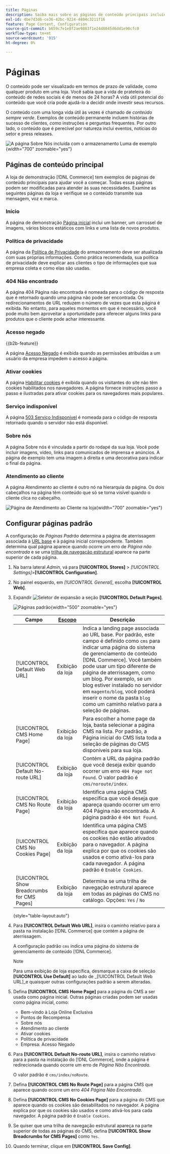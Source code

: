 ```yaml
---
title: Páginas
description: Saiba mais sobre as páginas de conteúdo principais incluídas com a  [!DNL Commerce] loja de demonstração e como alterar a configuração de Páginas Padrão.
exl-id: 4be7d3d6-ce36-42bc-9224-4804c3211f16
feature: Page Content, Configuration
source-git-commit: b659c7e1e8f2ae9883f1e24d8045d6dd1e90cfc0
workflow-type: tm+mt
source-wordcount: '915'
ht-degree: 0%

---
```


# Páginas

O conteúdo pode ser visualizado em termos de prazo de validade, como qualquer produto em uma loja. Você sabia que a vida de prateleira do conteúdo de redes sociais é de menos de 24 horas? A vida útil potencial do conteúdo que você cria pode ajudá-lo a decidir onde investir seus recursos.

O conteúdo com uma longa vida útil às vezes é chamado de _conteúdo sempre verde_. Exemplos de conteúdo permanente incluem histórias de sucesso de clientes, _como_ instruções e perguntas frequentes. Por outro lado, o conteúdo que é perecível por natureza inclui eventos, notícias do setor e press releases.

![A página Sobre Nós incluída com o armazenamento Luma de exemplo ](./assets/storefront-about-us.png){width="700" zoomable="yes"}

## Páginas de conteúdo principal

A loja de demonstração [!DNL Commerce] tem exemplos de páginas de conteúdo principais para ajudar você a começar. Todas essas páginas podem ser modificadas para atender às suas necessidades. Examine as seguintes páginas da loja e verifique se o conteúdo transmite sua mensagem, voz e marca.

### Início

A página de demonstração [Página inicial](../getting-started/storefront.md#home-page) inclui um banner, um carrossel de imagens, vários blocos estáticos com links e uma lista de novos produtos.

### Política de privacidade

A página da [Política de Privacidade](../getting-started/privacy-policy.md) do armazenamento deve ser atualizada com suas próprias informações. Como prática recomendada, sua política de privacidade deve explicar aos clientes o tipo de informações que sua empresa coleta e como elas são usadas.

### 404 Não encontrado

A página 404 Página não encontrada é nomeada para o código de resposta que é retornado quando uma página não pode ser encontrada. Os redirecionamentos de URL reduzem o número de vezes que esta página é exibida. No entanto, para aqueles momentos em que é necessário, você pode muito bem aproveitar a oportunidade para oferecer alguns links para produtos que o cliente pode achar interessante.

### Acesso negado

{{b2b-feature}}

A página [Acesso Negado](../b2b/account-company-roles-permissions.md) é exibida quando as permissões atribuídas a um usuário da empresa impedem o acesso à página.

### Ativar cookies

A página [Habilitar cookies](../getting-started/compliance-cookie-law.md) é exibida quando os visitantes do site não têm cookies habilitados nos navegadores. A página fornece instruções passo a passo e ilustradas para ativar cookies para os navegadores mais populares.

### Serviço indisponível

A página [503 Serviço Indisponível](../configuration-reference/general/general.md) é nomeada para o código de resposta retornado quando o servidor não está disponível.

### Sobre nós

A página Sobre nós é vinculada a partir do rodapé da sua loja. Você pode incluir imagens, vídeo, links para comunicados de imprensa e anúncios. A página de exemplo tem uma imagem à direita e uma decorativa para indicar o final da página.

### Atendimento ao cliente

A página Atendimento ao cliente é outro nó na hierarquia da página. Os dois cabeçalhos na página têm conteúdo que só se torna visível quando o cliente clica no cabeçalho.

![Página de Atendimento ao Cliente na loja](./assets/storefront-customer-service.png){width="700" zoomable="yes"}

## Configurar páginas padrão

A configuração de _Páginas Padrão_ determina a página de aterrissagem associada à [URL base](../stores-purchase/store-urls.md) e à página inicial correspondente. Também determina qual página aparece quando ocorre um erro de _Página não encontrada_ e se uma [trilha de navegação estrutural](../catalog/navigation-breadcrumb-trail.md) aparece na parte superior de cada página.

1. Na barra lateral _Admin_, vá para **[!UICONTROL Stores]** > _[!UICONTROL Settings]_>**[!UICONTROL Configuration]**.

1. No painel esquerdo, em _[!UICONTROL General]_, escolha **[!UICONTROL Web]**.

1. Expandir ![Seletor de expansão](../assets/icon-display-expand.png) a seção **[!UICONTROL Default Pages]**.

   ![Páginas padrão](./assets/web-default-pages.png){width="500" zoomable="yes"}

   | Campo | [Escopo](../getting-started/websites-stores-views.md#scope-settings) | Descrição |
   |--- |--- |--- |
   | [!UICONTROL Default Web URL] | Exibição da loja | Indica a landing page associada ao URL base. Por padrão, este campo é definido como `cms` para indicar uma página do sistema de gerenciamento de conteúdo [!DNL Commerce]. Você também pode usar um tipo diferente de página de aterrissagem, como um blog. Por exemplo, se um blog estiver instalado no servidor em `magento/blog`, você poderá inserir o nome da pasta `blog` como um caminho relativo para a seleção de páginas. |
   | [!UICONTROL CMS Home Page] | Exibição da loja | Para escolher a home page da loja, basta selecionar a página CMS na lista. Por padrão, a Página inicial do CMS lista toda a seleção de páginas do CMS disponíveis para sua loja. |
   | [!UICONTROL Default No-route URL] | Exibição da loja | Contém a URL da página padrão que você deseja exibir quando ocorrer um erro `404 Page not Found`. O valor padrão é `cms/noroute/index`. |
   | [!UICONTROL CMS No Route Page] | Exibição da loja | Identifica uma página CMS específica que você deseja que apareça quando ocorrer um erro 404 Página não encontrada. A página padrão é `404 Not Found`. |
   | [!UICONTROL CMS No Cookies Page] | Exibição da loja | Identifica uma página CMS específica que aparece quando os cookies não estão ativados para o navegador. A página explica por que os cookies são usados e como ativá-los para cada navegador. A página padrão é `Enable Cookies`. |
   | [!UICONTROL Show Breadcrumbs for CMS Pages] | Exibição da loja | Determina se uma trilha de navegação estrutural aparece em todas as páginas do CMS no catálogo. Opções: `Yes` / `No` |

   {style="table-layout:auto"}

1. Para **[!UICONTROL Default Web URL]**, insira o caminho relativo para a pasta na instalação [!DNL Commerce] que contém a página de aterrissagem.

   A configuração padrão `cms` indica uma página do sistema de gerenciamento de conteúdo [!DNL Commerce].

   >[!NOTE]
   >
   >Para uma exibição de loja específica, desmarque a caixa de seleção **[!UICONTROL Use Default]** ao lado de _[!UICONTROL Default Web URL]_e quaisquer outras configurações padrão a serem alteradas.

1. Defina **[!UICONTROL CMS Home Page]** para a página do CMS a ser usada como página inicial. Outras páginas criadas podem ser usadas como página inicial, como:

   - Bem-vindo à Loja Online Exclusiva
   - Pontos de Recompensa
   - Sobre nós
   - Atendimento ao cliente
   - Ativar cookies
   - Política de privacidade
   - Empresa: Acesso Negado

1. Para **[!UICONTROL Default No-route URL]**, insira o caminho relativo para a pasta na instalação do [!DNL Commerce], onde a página é redirecionada quando ocorre um erro de _Página Não Encontrada_.

   O valor padrão é `cms/index/noRoute`.

1. Defina **[!UICONTROL CMS No Route Page]** para a página CMS que aparece quando ocorre um erro _404 Página Não Encontrada_.

1. Defina **[!UICONTROL CMS No Cookies Page]** para a página do CMS que aparece quando os cookies são desabilitados no navegador. A página explica por que os cookies são usados e como ativá-los para cada navegador. A página padrão é `Enable Cookies`.

1. Se quiser que uma trilha de navegação estrutural apareça na parte superior de todas as páginas do CMS, defina **[!UICONTROL Show Breadcrumbs for CMS Pages]** como `Yes`.

1. Quando terminar, clique em **[!UICONTROL Save Config]**.
